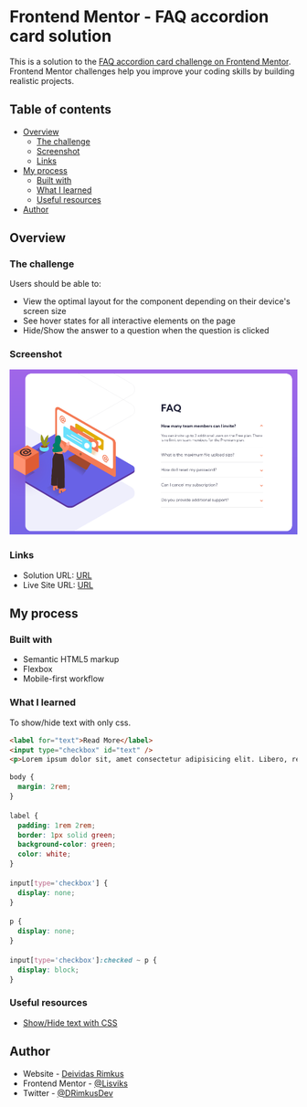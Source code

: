 # Frontend Mentor - FAQ accordion card solution

This is a solution to the [FAQ accordion card challenge on Frontend Mentor](https://www.frontendmentor.io/challenges/faq-accordion-card-XlyjD0Oam). Frontend Mentor challenges help you improve your coding skills by building realistic projects.

## Table of contents

- [Overview](#overview)
  - [The challenge](#the-challenge)
  - [Screenshot](#screenshot)
  - [Links](#links)
- [My process](#my-process)
  - [Built with](#built-with)
  - [What I learned](#what-i-learned)
  - [Useful resources](#useful-resources)
- [Author](#author)

## Overview

### The challenge

Users should be able to:

- View the optimal layout for the component depending on their device's screen size
- See hover states for all interactive elements on the page
- Hide/Show the answer to a question when the question is clicked

### Screenshot

![](./screenshots/screenshot.png)

### Links

- Solution URL: [URL](https://www.frontendmentor.io/solutions/faq-accordion-card-folU0YiW1B)
- Live Site URL: [URL](https://lisviks.github.io/faq-accordion-card-frontendmentor/)

## My process

### Built with

- Semantic HTML5 markup
- Flexbox
- Mobile-first workflow

### What I learned

To show/hide text with only css.

```html
<label for="text">Read More</label>
<input type="checkbox" id="text" />
<p>Lorem ipsum dolor sit, amet consectetur adipisicing elit. Libero, repellat?</p>
```

```css
body {
  margin: 2rem;
}

label {
  padding: 1rem 2rem;
  border: 1px solid green;
  background-color: green;
  color: white;
}

input[type='checkbox'] {
  display: none;
}

p {
  display: none;
}

input[type='checkbox']:checked ~ p {
  display: block;
}
```

### Useful resources

- [Show/Hide text with CSS](https://stackoverflow.com/a/19357606)

## Author

- Website - [Deividas Rimkus](https://github.com/Lisviks)
- Frontend Mentor - [@Lisviks](https://www.frontendmentor.io/profile/Lisviks)
- Twitter - [@DRimkusDev](https://www.twitter.com/DRimkusDev)
